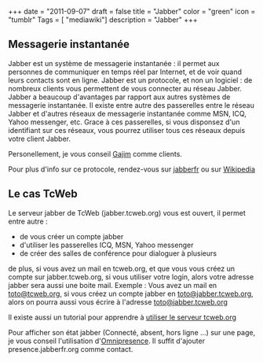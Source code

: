 +++
date = "2011-09-07"
draft = false
title = "Jabber"
color = "green"
icon = "tumblr"
Tags = [ "mediawiki"]
description = "Jabber"
+++

Messagerie instantanée
----------------------

Jabber est un système de messagerie instantanée : il permet aux
personnes de communiquer en temps réel par Internet, et de voir quand
leurs contacts sont en ligne. Jabber est un protocole, et non un
logiciel : de nombreux clients vous permettent de vous connecter au
réseau Jabber. Jabber a beaucoup d'avantages par rapport aux autres
systèmes de messagerie instantanée. Il existe entre autre des
passerelles entre le réseau Jabber et d'autres réseaux de messagerie
instantanée comme MSN, ICQ, Yahoo messenger, etc. Grace à ces
passerelles, si vous disponsez d'un identifiant sur ces réseaux, vous
pourrez utiliser tous ces réseaux depuis votre client Jabber.

Personellement, je vous conseil [Gajim](Gajim "wikilink") comme clients.

Pour plus d'info sur ce protocole, rendez-vous sur
[jabberfr](http://www.jabberfr.org/) ou sur
[Wikipedia](WikiPedia:/wiki/jabber)

Le cas TcWeb
------------

Le serveur jabber de TcWeb (jabber.tcweb.org) vous est ouvert, il permet
entre autre :

-   de vous créer un compte jabber
-   d'utiliser les passerelles ICQ, MSN, Yahoo messenger
-   de créer des salles de conférence pour dialoguer à plusieurs

de plus, si vous avez un mail en tcweb.org, et que vous vous créez un
compte sur jabber.tcweb.org, si vous utiliser votre login, alors votre
adresse jabber sera aussi une boite mail. Exemple : Vous avez un mail en
toto@tcweb.org, si vous créez un compte jabber en toto@jabber.tcweb.org,
alors on pourra aussi vous écrire à l'adresse toto@jabber.tcweb.org

Il existe aussi un tutorial pour apprendre à [utiliser le serveur
tcweb.org](/wiki/jabber-sur-tcweb)

Pour afficher son état jabber (Connecté, absent, hors ligne ...) sur une
page, je vous conseil l'utilisation
d'[Omnipresence](http://presence.jabberfr.org/). Il suffit d'ajouter
presence.jabberfr.org comme contact.
